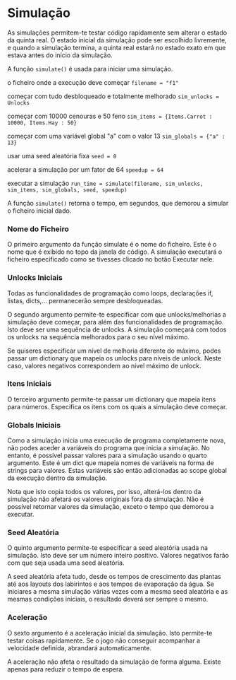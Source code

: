 # Simulação

As simulações permitem-te testar código rapidamente sem alterar o estado da quinta real.
O estado inicial da simulação pode ser escolhido livremente, e quando a simulação termina, a quinta real estará no estado exato em que estava antes do início da simulação.

A função `simulate()` é usada para iniciar uma simulação.

o ficheiro onde a execução deve começar
`filename = "f1"`

começar com tudo desbloqueado e totalmente melhorado
`sim_unlocks = Unlocks`

começar com 10000 cenouras e 50 feno
`sim_items = {Items.Carrot : 10000, Items.Hay : 50}`

começar com uma variável global "a" com o valor 13
`sim_globals = {"a" : 13}`

usar uma seed aleatória fixa
`seed = 0`

acelerar a simulação por um fator de 64
`speedup = 64`

executar a simulação
`run_time = simulate(filename, sim_unlocks, sim_items, sim_globals, seed, speedup)`

A função `simulate()` retorna o tempo, em segundos, que demorou a simular o ficheiro inicial dado.

### Nome do Ficheiro
O primeiro argumento da função simulate é o nome do ficheiro. Este é o nome que é exibido no topo da janela de código. A simulação executará o ficheiro especificado como se tivesses clicado no botão Executar nele.

### Unlocks Iniciais
Todas as funcionalidades de programação como loops, declarações if, listas, dicts,... permanecerão sempre desbloqueadas.

O segundo argumento permite-te especificar com que unlocks/melhorias a simulação deve começar, para além das funcionalidades de programação. Isto deve ser uma sequência de unlocks. A simulação começará com todos os unlocks na sequência melhorados para o seu nível máximo.

Se quiseres especificar um nível de melhoria diferente do máximo, podes passar um dictionary que mapeia os unlocks para níveis de unlock. Neste caso, valores negativos correspondem ao nível máximo de unlock.

### Itens Iniciais
O terceiro argumento permite-te passar um dictionary que mapeia itens para números. Especifica os itens com os quais a simulação deve começar.

### Globals Iniciais
Como a simulação inicia uma execução de programa completamente nova, não podes aceder a variáveis do programa que inicia a simulação.
No entanto, é possível passar valores para a simulação usando o quarto argumento. Este é um dict que mapeia nomes de variáveis na forma de strings para valores. Estas variáveis são então adicionadas ao scope global da execução dentro da simulação.

Nota que isto copia todos os valores, por isso, alterá-los dentro da simulação não afetará os valores originais fora da simulação. Não é possível retornar valores da simulação, exceto o tempo que demorou a executar.

### Seed Aleatória
O quinto argumento permite-te especificar a seed aleatória usada na simulação. Isto deve ser um número inteiro positivo. Valores negativos farão com que seja usada uma seed aleatória.

A seed aleatória afeta tudo, desde os tempos de crescimento das plantas até aos layouts dos labirintos e aos tempos de evaporação da água. Se iniciares a mesma simulação várias vezes com a mesma seed aleatória e as mesmas condições iniciais, o resultado deverá ser sempre o mesmo.

### Aceleração
O sexto argumento é a aceleração inicial da simulação. Isto permite-te testar coisas rapidamente. Se o jogo não conseguir acompanhar a velocidade definida, abrandará automaticamente.

A aceleração não afeta o resultado da simulação de forma alguma. Existe apenas para reduzir o tempo de espera.